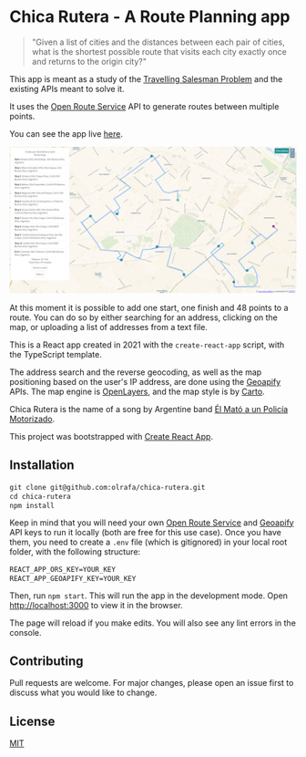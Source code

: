 # Chica Rutera - A Route Planning app

> "Given a list of cities and the distances between each pair of cities, what is the shortest possible route that visits each city exactly once and returns to the origin city?"

This app is meant as a study of the [Travelling Salesman Problem](https://en.wikipedia.org/wiki/Travelling_salesman_problem) and the existing APIs meant to solve it.

It uses the [Open Route Service](https://openrouteservice.org/) API to generate routes between multiple points.

You can see the app live [here](https://chicarutera.netlify.app/).

![app preview](/public/readme-img.png)

At this moment it is possible to add one start, one finish and 48 points to a route. You can do so by either searching for an address, clicking on the map, or uploading a list of addresses from a text file.

This is a React app created in 2021 with the `create-react-app` script, with the TypeScript template. 

The address search and the reverse geocoding, as well as the map positioning based on the user's IP address, are done using the [Geoapify](https://www.geoapify.com/) APIs. The map engine is [OpenLayers](https://openlayers.org/), and the map style is by [Carto](https://github.com/CartoDB/basemap-styles).

Chica Rutera is the name of a song by Argentine band [Él Mató a un Policía Motorizado](https://www.elmato.com.ar/).

This project was bootstrapped with [Create React App](https://github.com/facebook/create-react-app).

## Installation

```
git clone git@github.com:olrafa/chica-rutera.git
cd chica-rutera
npm install
```

Keep in mind that you will need your own [Open Route Service](https://openrouteservice.org/) and [Geoapify](https://www.geoapify.com/) API keys to run it locally (both are free for this use case). Once you have them, you need to create a `.env` file (which is gitignored) in your local root folder, with the following structure:

```
REACT_APP_ORS_KEY=YOUR_KEY
REACT_APP_GEOAPIFY_KEY=YOUR_KEY
```

Then, run `npm start`. This will run the app in the development mode. Open [http://localhost:3000](http://localhost:3000) to view it in the browser.

The page will reload if you make edits. You will also see any lint errors in the console.

## Contributing

Pull requests are welcome. For major changes, please open an issue first to discuss what you would like to change.

## License

[MIT](https://choosealicense.com/licenses/mit/)
